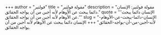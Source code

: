 +++
author = "فولتير"
title = "مقولة فولتير"
description = "مقولة فولتير: الإنسان دائما يبحث عن الأوهام لأنه أجبن من أن يواجه الحقائق."
quote = '''الإنسان دائما يبحث عن الأوهام لأنه أجبن من أن يواجه الحقائق.'''
slug = "الإنسان-دائما-يبحث-عن-الأوهام-لأنه-أجبن-من-أن-يواجه-الحقائق"
+++
الإنسان دائما يبحث عن الأوهام لأنه أجبن من أن يواجه الحقائق.
